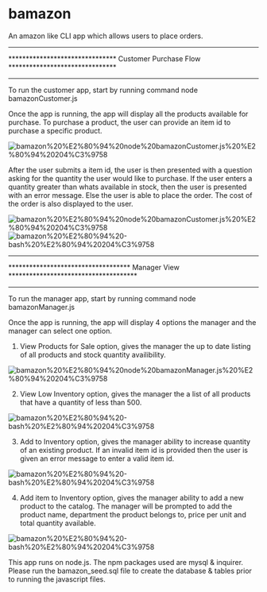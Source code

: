 # bamazon
An amazon like CLI app which allows users to place orders.

**************************************************************************************
******************************* Customer Purchase Flow *******************************
**************************************************************************************
To run the customer app, start by running command node bamazonCustomer.js

Once the app is running, the app will display all the products available for purchase. To purchase a product, the user can provide an item id to purchase a specific product.

<img src="https://www.evernote.com/l/AAoWdd4QOqVJHrpm_sEMN4cMOYTo6U7g_NUB/image.png" alt="bamazon%20%E2%80%94%20node%20bamazonCustomer.js%20%E2%80%94%20204%C3%9758" />

After the user submits a item id, the user is then presented with a question asking for the quantity the user would like to purchase. If the user enters a quantity greater than whats available in stock, then the user is presented with an error message. Else the user is able to place the order. The cost of the order is also displayed to the user.

<img src="https://www.evernote.com/l/AAo5laFFIgNCHJFItag_0ex-3wueLWXOKh4B/image.png" alt="bamazon%20%E2%80%94%20node%20bamazonCustomer.js%20%E2%80%94%20204%C3%9758" />

<img src="https://www.evernote.com/l/AAr86kwiKGZAcpJ4hVf04-cfR3S-AMOubrsB/image.png" alt="bamazon%20%E2%80%94%20-bash%20%E2%80%94%20204%C3%9758" />

**************************************************************************************
*********************************** Manager View *************************************
**************************************************************************************

To run the manager app, start by running command node bamazonManager.js

Once the app is running, the app will display 4 options the manager and the manager can select one option. 

1. View Products for Sale option, gives the manager the up to date listing of all products and stock quantity availibility.

<img src="https://www.evernote.com/l/AAqNO0QN69ZKt7savNE2zBvnPnpKJuxIkHAB/image.png" alt="bamazon%20%E2%80%94%20node%20bamazonManager.js%20%E2%80%94%20204%C3%9758" />

2. View Low Inventory option, gives the manager the a list of all products that have a quantity of less than 500.

<img src="https://www.evernote.com/l/AAruCP7g9XVFKpViYtSR84zAhvjpEI_ZGfcB/image.png" alt="bamazon%20%E2%80%94%20-bash%20%E2%80%94%20204%C3%9758" />

3. Add to Inventory option, gives the manager ability to increase quantity of an existing product. If an invalid item id is provided then the user is given an error message to enter a valid item id.

<img src="https://www.evernote.com/l/AAo66QDTuH5NyIA4v1zJHK9O6K41VqVKEd0B/image.png" alt="bamazon%20%E2%80%94%20-bash%20%E2%80%94%20204%C3%9758" />

4. Add item to Inventory option, gives the manager ability to add a new product to the catalog. The manager will be prompted to add the product name, department the product belongs to, price per unit and total quantity available.

<img src="https://www.evernote.com/l/AApvn6xk7gBCzb8lR6dgNUu6XFbvm3O69igB/image.png" alt="bamazon%20%E2%80%94%20-bash%20%E2%80%94%20204%C3%9758" />

This app runs on node.js. The npm packages used are mysql & inquirer. Please run the bamazon_seed.sql file to create the database & tables prior to running the javascript files.